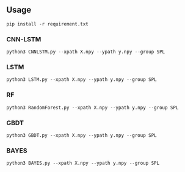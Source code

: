 ## Usage

```
pip install -r requirement.txt
```

### CNN-LSTM

```
python3 CNNLSTM.py --xpath X.npy --ypath y.npy --group SPL
```

### LSTM

```
python3 LSTM.py --xpath X.npy --ypath y.npy --group SPL
```

### RF

```
python3 RandomForest.py --xpath X.npy --ypath y.npy --group SPL
```

### GBDT

```
python3 GBDT.py --xpath X.npy --ypath y.npy --group SPL
```

### BAYES

```
python3 BAYES.py --xpath X.npy --ypath y.npy --group SPL
```

